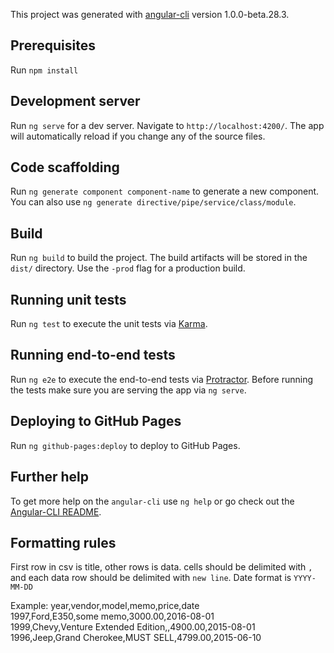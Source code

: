 This project was generated with [angular-cli](https://github.com/angular/angular-cli) version 1.0.0-beta.28.3.

## Prerequisites
Run `npm install`

## Development server
Run `ng serve` for a dev server. Navigate to `http://localhost:4200/`. The app will automatically reload if you change any of the source files.

## Code scaffolding

Run `ng generate component component-name` to generate a new component. You can also use `ng generate directive/pipe/service/class/module`.

## Build

Run `ng build` to build the project. The build artifacts will be stored in the `dist/` directory. Use the `-prod` flag for a production build.

## Running unit tests

Run `ng test` to execute the unit tests via [Karma](https://karma-runner.github.io).

## Running end-to-end tests

Run `ng e2e` to execute the end-to-end tests via [Protractor](http://www.protractortest.org/).
Before running the tests make sure you are serving the app via `ng serve`.

## Deploying to GitHub Pages

Run `ng github-pages:deploy` to deploy to GitHub Pages.

## Further help

To get more help on the `angular-cli` use `ng help` or go check out the [Angular-CLI README](https://github.com/angular/angular-cli/blob/master/README.md).

## Formatting rules
First row in csv is title,
other rows is data.
cells should be delimited with `,` and each data row should be delimited with `new line`.
Date format is `YYYY-MM-DD`

Example:
year,vendor,model,memo,price,date<br />
1997,Ford,E350,some memo,3000.00,2016-08-01<br />
1999,Chevy,Venture Extended Edition,,4900.00,2015-08-01<br />
1996,Jeep,Grand Cherokee,MUST SELL,4799.00,2015-06-10<br />
